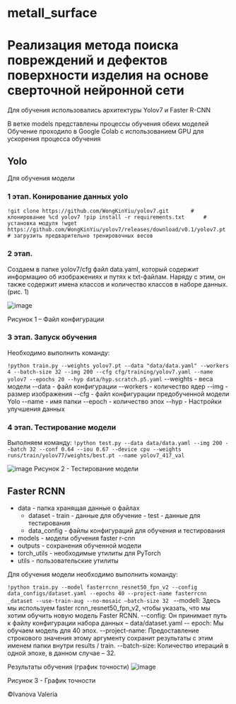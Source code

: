 # metall_surface

# Реализация метода поиска повреждений и дефектов поверхности изделия на основе сверточной нейронной сети

Для обучения использовались архитектуры Yolov7 и Faster R-CNN

В ветке models представлены процессы обучения обеих моделей
Обучение проходило в Google Colab с использованием GPU для ускорения процесса обучения


## Yolo
Для обучения модели 
### 1 этап. Конирование данных yolo
`!git clone https://github.com/WongKinYiu/yolov7.git       # клонирование
%cd yolov7
!pip install -r requirements.txt      # установка модуля
!wget https://github.com/WongKinYiu/yolov7/releases/download/v0.1/yolov7.pt # загрузить предварительно тренировочных весов`

### 2 этап. 
Создаем в папке yolov7/cfg файл data.yaml, который содержит информацию об изображениях и путях к txt-файлам. Наряду с этим, он также содержит имена классов и количество классов в наборе данных. (рис. 1)
 
![image](https://github.com/ValeriaIvanova/metall_surface/assets/62417917/551641a8-faff-49ef-af75-6bd5c41dcb79)

Рисунок 1 – Файл конфигурации


### 3 этап. Запуск обучения
Необходимо выполнить команду:

`!python train.py --weights yolov7.pt --data "data/data.yaml" --workers 4 --batch-size 32 --img 200 --cfg cfg/training/yolov7.yaml --name yolov7 --epochs 20 --hyp data/hyp.scratch.p5.yaml`
--weights - веса модели
--data - файл конфигурации
--workers - количество ядер 
--img - размер изображения
--cfg - файл конфигурации предобученной модели Yolo
--name - имя папки
--epoch - количество эпох
--hyp - Настройки улучшения данных

### 4 этап. Тестирование модели
Выполняем команду:
`!python test.py --data data/data.yaml --img 200 --batch 32 --conf 0.64 --iou 0.67 --device cpu --weights runs/train/yolov77/weights/best.pt --name yolov7_417_val`

![image](https://github.com/ValeriaIvanova/metall_surface/assets/62417917/df1f4d3c-04f9-4cd3-b63b-f47513ad8daa)
Рисунок 2 - Тестирование модели

## Faster RCNN

- data - папка хранящая данные о файлах
   -   dataset
      - train - данные для обучение
      - test - данные для тестирования
   -   data_config - файлы конфигураций для обучения и тестирования
- models - модели обучения faster r-cnn
- outputs - сохранения обученной модели
- torch_utils  - необходимые утилиты для PyTorch
- utils - пользовательские утилиты


Для обучения модели необходимо выполнить команду:

`!python train.py --model fasterrcnn_resnet50_fpn_v2 --config data_configs/dataset.yaml --epochs 40 --project-name fasterrcnn _dataset --use-train-aug --no-mosaic –batch-size 32 `
--modell: Здесь мы используем faster rcnn_resnet50_fpn_v2, чтобы указать, что мы хотим обучить новую модель Faster RCNN.
--config: Он принимает путь к файлу конфигурации набора данных – data/dataset.yaml
-- epoch: Мы обучаем модель для 40 эпох.
--project-name: Предоставление строкового значения этому аргументу сохранит результаты с этим именем папки внутри results / train.
--batch-size: Количество итераций в одной эпохе, в данном случае – 32.

Результаты обучения (график точности)
![image](https://github.com/ValeriaIvanova/metall_surface/assets/62417917/95f373fb-2409-44ee-9e8e-b3d9785d0266)

Рисунок 3 - График точности

©️Ivanova Valeria
